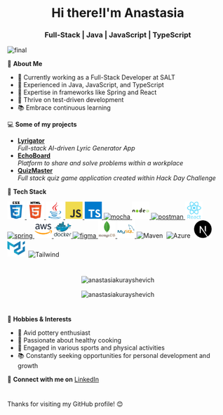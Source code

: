 <h1 align="center">Hi there!I'm Anastasia</h1>
<h3 align="center">Full-Stack | Java | JavaScript | TypeScript </h3>

![final](https://github.com/AnastasiaKurayshevich/AnastasiaKurayshevich/assets/125829513/8ff9a179-2130-4220-aaac-94fb3b2c060e)


🚀 **About Me**
- 💼 Currently working as a Full-Stack Developer at SALT 
- 🔧 Experienced in Java, JavaScript, and TypeScript
- 🌱 Expertise in frameworks like Spring and React
- 🧪 Thrive on test-driven development
- 📚 Embrace continuous learning

💻 **Some of my projects**

- [**Lyrigator**](https://github.com/AnastasiaKurayshevich/nameless_lyrics_app)  
*Full-stack AI-driven Lyric Generator App*
- [**EchoBoard**](https://github.com/Nameless-Devs/echoboard)  
*Platform to share and solve problems within a workplace*
- [**QuizMaster**](https://github.com/AnastasiaKurayshevich/quiz-app)  
*Full stack quiz game application created within Hack Day Challenge*


🌟 **Tech Stack**

<a href="https://www.w3schools.com/css/" target="_blank" rel="noreferrer"> <img src="https://raw.githubusercontent.com/devicons/devicon/master/icons/css3/css3-original-wordmark.svg" alt="css3" width="40" height="40"/> </a> <a href="https://www.w3.org/html/" target="_blank" rel="noreferrer"> <img src="https://raw.githubusercontent.com/devicons/devicon/master/icons/html5/html5-original-wordmark.svg" alt="html5" width="40" height="40"/> </a> </a> <a href="https://www.java.com" target="_blank" rel="noreferrer"> <img src="https://raw.githubusercontent.com/devicons/devicon/master/icons/java/java-original.svg" alt="java" width="40" height="40"/> </a> <a href="https://developer.mozilla.org/en-US/docs/Web/JavaScript" target="_blank" rel="noreferrer"> <img src="https://raw.githubusercontent.com/devicons/devicon/master/icons/javascript/javascript-original.svg" alt="javascript" width="40" height="40"/> </a> <a href="https://www.typescriptlang.org/" target="_blank" rel="noreferrer"> <img src="https://raw.githubusercontent.com/devicons/devicon/master/icons/typescript/typescript-original.svg" alt="typescript" width="40" height="40"/> </a> <a href="https://www.mathworks.com/" target="_blank" rel="noreferrer"> <a href="https://mochajs.org" target="_blank" rel="noreferrer"> <img src="https://www.vectorlogo.zone/logos/mochajs/mochajs-icon.svg" alt="mocha" width="40" height="40"/> </a> <a href="https://nodejs.org" target="_blank" rel="noreferrer"> <img src="https://raw.githubusercontent.com/devicons/devicon/master/icons/nodejs/nodejs-original-wordmark.svg" alt="nodejs" width="40" height="40"/> </a> <a href="https://postman.com" target="_blank" rel="noreferrer"> <img src="https://www.vectorlogo.zone/logos/getpostman/getpostman-icon.svg" alt="postman" width="40" height="40"/> </a> <a href="https://reactjs.org/" target="_blank" rel="noreferrer"> <img src="https://raw.githubusercontent.com/devicons/devicon/master/icons/react/react-original-wordmark.svg" alt="react" width="40" height="40"/> </a> <a href="https://spring.io/" target="_blank" rel="noreferrer"> <img src="https://www.vectorlogo.zone/logos/springio/springio-icon.svg" alt="spring" width="40" height="40"/> </a> <a href="https://aws.amazon.com" target="_blank" rel="noreferrer"> <img src="https://raw.githubusercontent.com/devicons/devicon/master/icons/amazonwebservices/amazonwebservices-original-wordmark.svg" alt="aws" width="40" height="40"/> </a> <a href="https://www.docker.com/" target="_blank" rel="noreferrer"> <img src="https://raw.githubusercontent.com/devicons/devicon/master/icons/docker/docker-original-wordmark.svg" alt="docker" width="40" height="40"/> </a> <a href="https://www.figma.com/" target="_blank" rel="noreferrer"> <img src="https://www.vectorlogo.zone/logos/figma/figma-icon.svg" alt="figma" width="40" height="40"/> </a> <a href="https://www.mongodb.com/" target="_blank" rel="noreferrer"> <img src="https://raw.githubusercontent.com/devicons/devicon/master/icons/mongodb/mongodb-original-wordmark.svg" alt="mongodb" width="40" height="40"/> </a> <a href="https://www.mysql.com/" target="_blank" rel="noreferrer"> <img src="https://raw.githubusercontent.com/devicons/devicon/master/icons/mysql/mysql-original-wordmark.svg" alt="mysql" width="40" height="40"/> </a>
<img src="https://www.svgrepo.com/show/373829/maven.svg" title="Maven" alt="Maven" width="40" height="40" />&nbsp;
<img src="https://www.svgrepo.com/show/331302/azure-v2.svg" title="Azure" alt="Azure" width="40" height="40" />&nbsp;
<img src="https://github.com/devicons/devicon/blob/master/icons/nextjs/nextjs-original.svg" title="NextJS" alt="NextJS" width="40" height="40" />
<img src="https://github.com/devicons/devicon/blob/master/icons/materialui/materialui-original.svg" title="Material UI" alt="Material UI" width="40" height="40"/>&nbsp;
<img src="https://www.svgrepo.com/show/374118/tailwind.svg" title="Tailwind" alt="Tailwind" width="40" height="40"/>&nbsp;
  

# 

<p align="center"><img align="center" src="https://github-readme-stats.vercel.app/api/top-langs?username=anastasiakurayshevich&show_icons=true&locale=en&layout=compact" alt="anastasiakurayshevich" /></p>

<p align="center"><img align="center" src="https://github-readme-streak-stats.herokuapp.com/?user=anastasiakurayshevich&" alt="anastasiakurayshevich" /></p>

#

🌱 **Hobbies & Interests**
- 🏺 Avid pottery enthusiast
- 🍳 Passionate about healthy cooking
- 🏀 Engaged in various sports and physical activities
- 📚 Constantly seeking opportunities for personal development and growth



👥 **Connect with me on** [LinkedIn](https://www.linkedin.com/in/anastasia-kurayshevich/)

#


Thanks for visiting my GitHub profile! 😊

<!---
AnastasiaKurayshevich/AnastasiaKurayshevich is a ✨ special ✨ repository because its `README.md` (this file) appears on your GitHub profile.
You can click the Preview link to take a look at your changes.
--->
